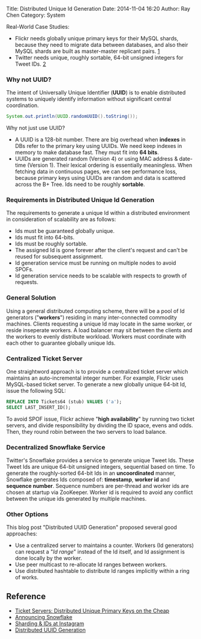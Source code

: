 Title: Distributed Unique Id Generation
Date: 2014-11-04 16:20 
Author: Ray Chen 
Category: System

Real-World Case Studies:

+ Flickr needs globally unique primary keys for their MySQL shards, because they need to migrate data between databases, and also their MySQL shards are built as master-master replicant pairs. [1]
+ Twitter needs unique, roughly sortable, 64-bit unsigned integers for Tweet IDs. [2]

### Why not UUID?

The intent of Universally Unique Identifier (**UUID**) is to enable distributed systems to uniquely identify information without significant central coordination. 
```java
System.out.println(UUID.randomUUID().toString());
```

Why not just use UUID?

+ A UUID is a 128-bit number. There are big overhead when **indexes** in DBs refer to the primary key using UUIDs. We need keep indexes in memory to make database fast. They must fit into **64 bits**.
+ UUIDs are generated random (Version 4) or using MAC address & date-time (Version 1). Their lexical ordering is essentially meaningless. When fetching data in continuous pages, we can see performance loss, because primary keys using UUIDs are random and data is scattered across the B+ Tree. Ids need to be roughly **sortable**. 

### Requirements in Distributed Unique Id Generation

The requirements to generate a unique Id within a distributed environment in consideration of scalability are as follows:

+ Ids must be guaranteed globally unique.
+ Ids must fit into 64-bits.
+ Ids must be roughly sortable.
+ The assigned Id is gone forever after the client's request and can't be reused for subsequent assignment.
+ Id generation service must be running on multiple nodes to avoid SPOFs.
+ Id generation service needs to be scalable with respects to growth of requests.

### General Solution

Using a general distributed computing scheme, there will be a pool of Id generators ("**workers**") residing in many inter-connected commodity machines. Clients requesting a unique Id may locate in the same worker, or reside inseperate workers. A load balancer may sit between the clients and the workers to evenly distribute workload. Workers must coordinate with each other to guarantee globally unique Ids.

### Centralized Ticket Server

One straightword approach is to provide a centralized ticket server which maintains an auto-incremental integer number. For example, Flickr uses MySQL-based ticket server. To generate a new globally unique 64-bit Id, issue the following SQL:
```sql
REPLACE INTO Tickets64 (stub) VALUES ('a');
SELECT LAST_INSERT_ID();
```
To avoid SPOF issue, Flickr achieve "**high availability**" by running two ticket servers, and divide responsibility by dividing the ID space, evens and odds. Then, they round robin between the two servers to load balance.

### Decentralized Snowflake Service

Twitter's Snowflake provides a service to generate unique Tweet Ids. These Tweet Ids are unique 64-bit unsigned integers, sequential based on time. To generate the roughly-sorted 64-bit Ids in an **uncoordinated** manner, Snowflake generates Ids composed of: **timestamp**, **worker id** and **sequence number**. Sequence numbers are per-thread and worker ids are chosen at startup via ZooKeeper. Worker id is required to avoid any conflict between the unique ids generated by multiple machines.

### Other Options

This blog post "Distributed UUID Generation" proposed several good approaches:

+ Use a centralized server to maintains a counter. Workers (Id generators) can request a "*Id range*" instead of the Id itself, and Id assignment is done locally by the worker.
+ Use peer multicast to re-allocate Id ranges between workers. 
+ Use distributed hashtable to distribute Id ranges implicitly within a ring of works.

## Reference

+ [Ticket Servers: Distributed Unique Primary Keys on the Cheap](http://code.flickr.net/2010/02/08/ticket-servers-distributed-unique-primary-keys-on-the-cheap)
+ [Announcing Snowflake](https://blog.twitter.com/2010/announcing-snowflake)
+ [Sharding & IDs at Instagram](http://instagram-engineering.tumblr.com/post/10853187575/sharding-ids-at-instagram)
+ [Distributed UUID Generation](http://horicky.blogspot.com/2007/11/distributed-uuid-generation.html)

[1]:http://code.flickr.net/2010/02/08/ticket-servers-distributed-unique-primary-keys-on-the-cheap
[2]:https://blog.twitter.com/2010/announcing-snowflake

